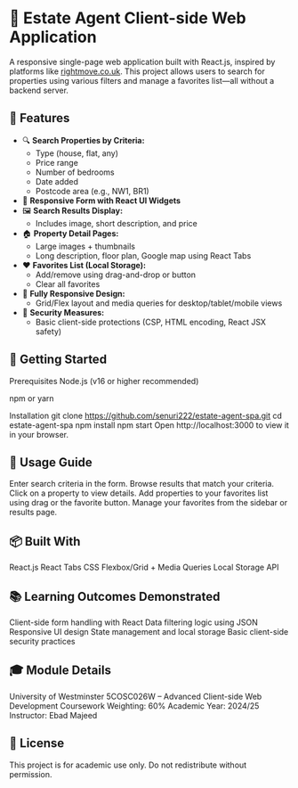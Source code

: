 # 🏡 Estate Agent Client-side Web Application

A responsive single-page web application built with React.js, inspired by platforms like [rightmove.co.uk](https://www.rightmove.co.uk). This project allows users to search for properties using various filters and manage a favorites list—all without a backend server.

## 📌 Features

- 🔍 **Search Properties by Criteria:**
  - Type (house, flat, any)
  - Price range
  - Number of bedrooms
  - Date added
  - Postcode area (e.g., NW1, BR1)
- 📄 **Responsive Form with React UI Widgets**
- 🖼️ **Search Results Display:**
  - Includes image, short description, and price
- 🏠 **Property Detail Pages:**
  - Large images + thumbnails
  - Long description, floor plan, Google map using React Tabs
- ❤️ **Favorites List (Local Storage):**
  - Add/remove using drag-and-drop or button
  - Clear all favorites
- 📱 **Fully Responsive Design:**
  - Grid/Flex layout and media queries for desktop/tablet/mobile views
- 🔐 **Security Measures:**
  - Basic client-side protections (CSP, HTML encoding, React JSX safety)

## 🚀 Getting Started

Prerequisites
Node.js (v16 or higher recommended)

npm or yarn

Installation
git clone https://github.com/senuri222/estate-agent-spa.git
cd estate-agent-spa
npm install
npm start
Open http://localhost:3000 to view it in your browser.

## 🧪 Usage Guide

Enter search criteria in the form.
Browse results that match your criteria.
Click on a property to view details.
Add properties to your favorites list using drag or the favorite button.
Manage your favorites from the sidebar or results page.

## 📦 Built With

React.js
React Tabs
CSS Flexbox/Grid + Media Queries
Local Storage API

## 📚 Learning Outcomes Demonstrated

Client-side form handling with React
Data filtering logic using JSON
Responsive UI design
State management and local storage
Basic client-side security practices

## 🎓 Module Details

University of Westminster
5COSC026W – Advanced Client-side Web Development
Coursework Weighting: 60%
Academic Year: 2024/25
Instructor: Ebad Majeed

## 📜 License

This project is for academic use only. Do not redistribute without permission.
